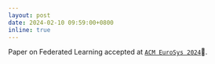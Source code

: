 ```yaml
---
layout: post
date: 2024-02-10 09:59:00+0800
inline: true
---
```


Paper on Federated Learning accepted at [`ACM EuroSys 2024`](https://people.cs.vt.edu/~butta/docs/eurosys24-float.pdf)🎊.